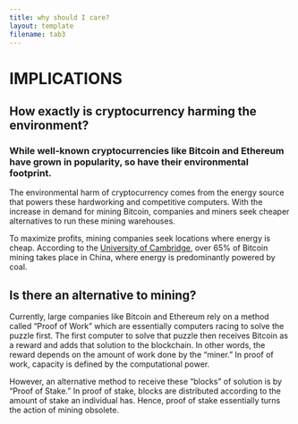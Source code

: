 ```yaml
---
title: why should I care?
layout: template
filename: tab3
--- 
```


# IMPLICATIONS 

## How exactly is cryptocurrency harming the environment?

### **While well-known cryptocurrencies like Bitcoin and Ethereum have grown in popularity, so have their environmental footprint.** 

The environmental harm of cryptocurrency comes from the energy source that powers these hardworking and competitive computers. With the increase in demand for mining Bitcoin, companies and miners seek cheaper alternatives to run these mining warehouses. 

To maximize profits, mining companies seek locations where energy is cheap. According to the [University of Cambridge](https://cbeci.org/mining_map), over 65% of Bitcoin mining takes place in China, where energy is predominantly powered by coal. 

## **Is there an alternative to mining?**

Currently, large companies like Bitcoin and Ethereum rely on a method called “Proof of Work” which are essentially computers racing to solve the puzzle first. The first computer to solve that puzzle then receives Bitcoin as a reward and adds that solution to the blockchain. In other words, the reward depends on the amount of work done by the “miner.” In proof of work, capacity is defined by the computational power. 

However, an alternative method to receive these “blocks” of solution is by “Proof of Stake.” In proof of stake, blocks are distributed according to the amount of stake an individual has. Hence, proof of stake essentially turns the action of mining obsolete. 

